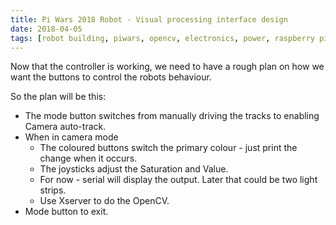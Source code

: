 ```yaml
---
title: Pi Wars 2018 Robot - Visual processing interface design
date: 2018-04-05
tags: [robot building, piwars, opencv, electronics, power, raspberry pi robotics project, raspberry pi opencv project]
---
```

Now that the controller is working, we need to have a rough plan on how we want the buttons to control the robots behaviour.

So the plan will be this:

* The mode button switches from manually driving the tracks to enabling Camera auto-track.
* When in camera mode
    * The coloured buttons switch the primary colour - just print the change when it occurs.
    * The joysticks adjust the Saturation and Value.
    * For now - serial will display the output. Later that could be two light strips.
    * Use Xserver to do the OpenCV.
* Mode button to exit.
